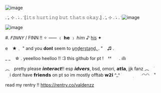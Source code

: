 ![image](https://github.com/user-attachments/assets/d641a147-32d6-4a1a-92d1-16786ce8aaa2)

. ݁₊ ⊹ . ݁˖ . ݁ [𝚒𝚝𝚜 𝚑𝚞𝚛𝚝𝚒𝚗𝚐 𝚋𝚞𝚝 𝚝𝚑𝚊𝚝𝚜 𝚘𝚔𝚊𝚢.] . ݁₊ ⊹ . ݁˖ . ݁ ![image](https://github.com/user-attachments/assets/bdea2385-5b39-422e-b874-fb4a7fba9f06)


![image](https://github.com/user-attachments/assets/8ad50e2f-1c3b-4e86-8491-d5a47fb04d5e)

#. 𝘍𝘐𝘕𝘕𝘠 / FINN !!  ✧
⸺    ﹙ 𝗵𝗲 ﹚  𝘩𝘪𝘮  ♪  h̲i̲s̲  ✦

e⠀ ★﹒  "  and you 𝐝𝐨𝐧𝐭 seem to  u̲n̲d̲e̲r̲s̲t̲a̲n̲d̲.̲  .  "⠀ ♫ .


_      _ ⠀☆ .   yeeelloo heelloo !! :3 this github for pt !⠀ ᶻᶻ⠀⠀ . ıllı 

 ︵⠀   pretty please 𝙞𝙣𝙩𝙚𝙧𝙖𝙘𝙩!! esp 𝙞𝙙𝙫𝙚𝙧𝙨, bsd, omori, 𝗮𝘁𝗹𝗮, jjk fanz  ︵ㅤ ׁ⠀ㅤ⠀ׅ   i dont have 𝗳𝗿𝗶𝗲𝗻𝗱𝘀 on pt so im mostly offtab 𝘄𝟮𝗶 ^_^  ׁ⠀ ⠀ ⠀ׅㅤ⠀ ◠◠⠀  " 

 read my rentry !! https://rentry.co/valdenzz
